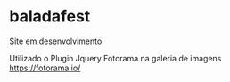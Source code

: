 # baladafest

Site em desenvolvimento

Utilizado o Plugin Jquery Fotorama na galeria de imagens 
https://fotorama.io/